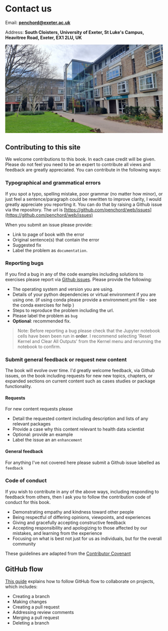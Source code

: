 # Contact us

Email: **penchord@exeter.ac.uk**

Address: **South Cloisters, University of Exeter, St Luke's Campus, Heavitree Road, Exeter, EX1 2LU, UK**

![South Cloisters photograph](images/south_cloisters_amys_photo.jpg)

## Contributing to this site

We welcome contributions to this book. In each case credit will be given. Please do not feel you need to be an expert to contribute all views and feedback are greatly appreciated. You can contribute in the following ways:

### Typographical and grammatical errors

If you spot a typo, spelling mistake, poor grammar (no matter how minor), or just feel a sentence/paragraph could be rewritten to improve clarity, I would greatly appreciate you reporting it.  You can do that by raising a Github issue via the repository.  The url is [https://github.com/penchord/web/issues](https://github.com/penchord/web/issues)

When you submit an issue please provide:

* Link to page of book with the error
* Original sentence(s) that contain the error
* Suggested fix
* Label the problem as `documentation`.

### Reporting bugs

If you find a bug in any of the code examples including solutions to exercises please report via [Github issues](https://github.com/penchord/web/issues).  Please provide the following:

* The operating system and version you are using.
* Details of your python dependencies or virtual environment if you are using one. (if using conda please provide a environment.yml file - see the conda exercises for help )
* Steps to reproduce the problem including the url.
* Please label the problem as `bug`
* **Optional**: recommended fix.

> Note: Before reporting a bug please check that the Jupyter notebook cells have been been run in **order**.  I recommend selecting 'Reset Kernel and Clear All Outputs' from the Kernel menu and rerunning the notebook to confirm.   

### Submit general feedback or request new content

The book will evolve over time. I'd greatly welcome feedback, via Github issues, on the book including requests for new new topics, chapters, or expanded sections on current content such as cases studies or package functionality. 

#### Requests

For new content requests please

* Detail the requested content including description and lists of any relevant packages
* Provide a case why this content relevant to health data scientist
* Optional: provide an example 
* Label the issue an an `enhancement`

#### General feedback

For anything I've not covered here please submit a Github issue labelled as `feedback`

### Code of conduct

If you wish to contribute in any of the above ways, including responding to feedback from others, then I ask you to follow the contribution code of conduct for this book.

* Demonstrating empathy and kindness toward other people
* Being respectful of differing opinions, viewpoints, and experiences
* Giving and gracefully accepting constructive feedback
* Accepting responsibility and apologizing to those affected by our mistakes, and learning from the experience
* Focusing on what is best not just for us as individuals, but for the overall community

These guidelines are adapted from the [Contributor Covenant](https://www.contributor-covenant.org/)

## GitHub flow

[This guide](https://docs.github.com/en/get-started/using-github/github-flow) explains how to follow GitHub flow to collaborate on projects, which includes:
* Creating a branch
* Making changes
* Creating a pull request
* Addressing review comments
* Merging a pull request
* Deleting a branch